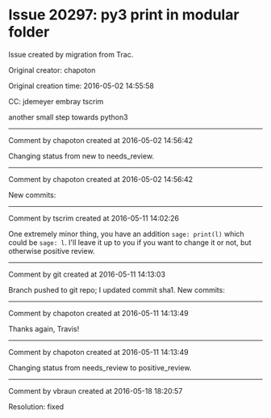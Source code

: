 # Issue 20297: py3 print in modular folder

Issue created by migration from Trac.

Original creator: chapoton

Original creation time: 2016-05-02 14:55:58

CC:  jdemeyer embray tscrim

another small step towards python3


---

Comment by chapoton created at 2016-05-02 14:56:42

Changing status from new to needs_review.


---

Comment by chapoton created at 2016-05-02 14:56:42

New commits:


---

Comment by tscrim created at 2016-05-11 14:02:26

One extremely minor thing, you have an addition `sage: print(l)` which could be `sage: l`. I'll leave it up to you if you want to change it or not, but otherwise positive review.


---

Comment by git created at 2016-05-11 14:13:03

Branch pushed to git repo; I updated commit sha1. New commits:


---

Comment by chapoton created at 2016-05-11 14:13:49

Thanks again, Travis!


---

Comment by chapoton created at 2016-05-11 14:13:49

Changing status from needs_review to positive_review.


---

Comment by vbraun created at 2016-05-18 18:20:57

Resolution: fixed
